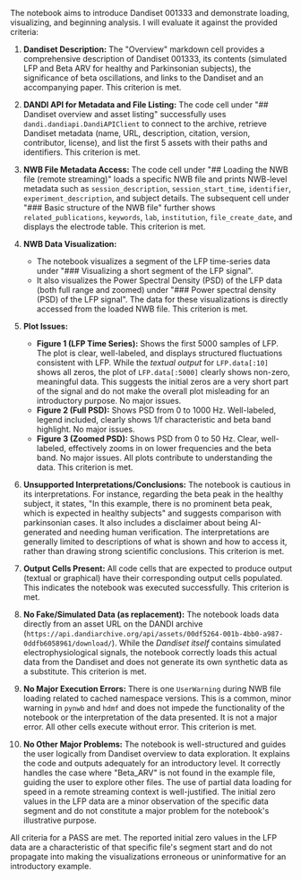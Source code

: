 The notebook aims to introduce Dandiset 001333 and demonstrate loading, visualizing, and beginning analysis. I will evaluate it against the provided criteria:

1.  **Dandiset Description:** The "Overview" markdown cell provides a comprehensive description of Dandiset 001333, its contents (simulated LFP and Beta ARV for healthy and Parkinsonian subjects), the significance of beta oscillations, and links to the Dandiset and an accompanying paper. This criterion is met.

2.  **DANDI API for Metadata and File Listing:** The code cell under "## Dandiset overview and asset listing" successfully uses `dandi.dandiapi.DandiAPIClient` to connect to the archive, retrieve Dandiset metadata (name, URL, description, citation, version, contributor, license), and list the first 5 assets with their paths and identifiers. This criterion is met.

3.  **NWB File Metadata Access:** The code cell under "## Loading the NWB file (remote streaming)" loads a specific NWB file and prints NWB-level metadata such as `session_description`, `session_start_time`, `identifier`, `experiment_description`, and subject details. The subsequent cell under "### Basic structure of the NWB file" further shows `related_publications`, `keywords`, `lab`, `institution`, `file_create_date`, and displays the electrode table. This criterion is met.

4.  **NWB Data Visualization:**
    *   The notebook visualizes a segment of the LFP time-series data under "### Visualizing a short segment of the LFP signal".
    *   It also visualizes the Power Spectral Density (PSD) of the LFP data (both full range and zoomed) under "### Power spectral density (PSD) of the LFP signal".
    The data for these visualizations is directly accessed from the loaded NWB file. This criterion is met.

5.  **Plot Issues:**
    *   **Figure 1 (LFP Time Series):** Shows the first 5000 samples of LFP. The plot is clear, well-labeled, and displays structured fluctuations consistent with LFP. While the *textual output* for `LFP.data[:10]` shows all zeros, the plot of `LFP.data[:5000]` clearly shows non-zero, meaningful data. This suggests the initial zeros are a very short part of the signal and do not make the overall plot misleading for an introductory purpose. No major issues.
    *   **Figure 2 (Full PSD):** Shows PSD from 0 to 1000 Hz. Well-labeled, legend included, clearly shows 1/f characteristic and beta band highlight. No major issues.
    *   **Figure 3 (Zoomed PSD):** Shows PSD from 0 to 50 Hz. Clear, well-labeled, effectively zooms in on lower frequencies and the beta band. No major issues.
    All plots contribute to understanding the data. This criterion is met.

6.  **Unsupported Interpretations/Conclusions:** The notebook is cautious in its interpretations. For instance, regarding the beta peak in the healthy subject, it states, "In this example, there is no prominent beta peak, which is expected in healthy subjects" and suggests comparison with parkinsonian cases. It also includes a disclaimer about being AI-generated and needing human verification. The interpretations are generally limited to descriptions of what is shown and how to access it, rather than drawing strong scientific conclusions. This criterion is met.

7.  **Output Cells Present:** All code cells that are expected to produce output (textual or graphical) have their corresponding output cells populated. This indicates the notebook was executed successfully. This criterion is met.

8.  **No Fake/Simulated Data (as replacement):** The notebook loads data directly from an asset URL on the DANDI archive (`https://api.dandiarchive.org/api/assets/00df5264-001b-4bb0-a987-0ddfb6058961/download/`). While the *Dandiset itself* contains simulated electrophysiological signals, the notebook correctly loads this actual data from the Dandiset and does not generate its own synthetic data as a substitute. This criterion is met.

9.  **No Major Execution Errors:** There is one `UserWarning` during NWB file loading related to cached namespace versions. This is a common, minor warning in `pynwb` and `hdmf` and does not impede the functionality of the notebook or the interpretation of the data presented. It is not a major error. All other cells execute without error. This criterion is met.

10. **No Other Major Problems:** The notebook is well-structured and guides the user logically from Dandiset overview to data exploration. It explains the code and outputs adequately for an introductory level. It correctly handles the case where "Beta_ARV" is not found in the example file, guiding the user to explore other files. The use of partial data loading for speed in a remote streaming context is well-justified. The initial zero values in the LFP data are a minor observation of the specific data segment and do not constitute a major problem for the notebook's illustrative purpose.

All criteria for a PASS are met. The reported initial zero values in the LFP data are a characteristic of that specific file's segment start and do not propagate into making the visualizations erroneous or uninformative for an introductory example.